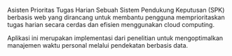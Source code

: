 Asisten Prioritas Tugas Harian
Sebuah Sistem Pendukung Keputusan (SPK) berbasis web yang dirancang untuk membantu pengguna memprioritaskan tugas harian secara cerdas dan efisien menggunakan cloud computing.

Aplikasi ini merupakan implementasi dari penelitian untuk mengoptimalkan manajemen waktu personal melalui pendekatan berbasis data.
